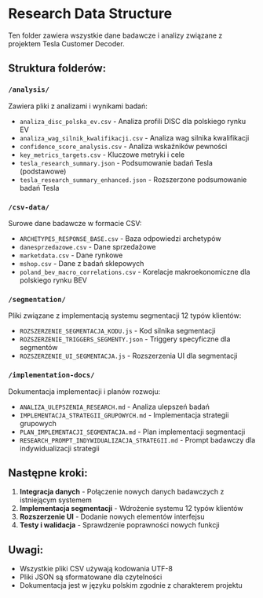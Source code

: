 # Research Data Structure

Ten folder zawiera wszystkie dane badawcze i analizy związane z projektem Tesla Customer Decoder.

## Struktura folderów:

### `/analysis/`
Zawiera pliki z analizami i wynikami badań:
- `analiza_disc_polska_ev.csv` - Analiza profili DISC dla polskiego rynku EV
- `analiza_wag_silnik_kwalifikacji.csv` - Analiza wag silnika kwalifikacji
- `confidence_score_analysis.csv` - Analiza wskaźników pewności
- `key_metrics_targets.csv` - Kluczowe metryki i cele
- `tesla_research_summary.json` - Podsumowanie badań Tesla (podstawowe)
- `tesla_research_summary_enhanced.json` - Rozszerzone podsumowanie badań Tesla

### `/csv-data/`
Surowe dane badawcze w formacie CSV:
- `ARCHETYPES_RESPONSE_BASE.csv` - Baza odpowiedzi archetypów
- `danesprzedazowe.csv` - Dane sprzedażowe
- `marketdata.csv` - Dane rynkowe
- `mshop.csv` - Dane z badań sklepowych
- `poland_bev_macro_correlations.csv` - Korelacje makroekonomiczne dla polskiego rynku BEV

### `/segmentation/`
Pliki związane z implementacją systemu segmentacji 12 typów klientów:
- `ROZSZERZENIE_SEGMENTACJA_KODU.js` - Kod silnika segmentacji
- `ROZSZERZENIE_TRIGGERS_SEGMENTY.json` - Triggery specyficzne dla segmentów
- `ROZSZERZENIE_UI_SEGMENTACJA.js` - Rozszerzenia UI dla segmentacji

### `/implementation-docs/`
Dokumentacja implementacji i planów rozwoju:
- `ANALIZA_ULEPSZENIA_RESEARCH.md` - Analiza ulepszeń badań
- `IMPLEMENTACJA_STRATEGII_GRUPOWYCH.md` - Implementacja strategii grupowych
- `PLAN_IMPLEMENTACJI_SEGMENTACJA.md` - Plan implementacji segmentacji
- `RESEARCH_PROMPT_INDYWIDUALIZACJA_STRATEGII.md` - Prompt badawczy dla indywidualizacji strategii

## Następne kroki:

1. **Integracja danych** - Połączenie nowych danych badawczych z istniejącym systemem
2. **Implementacja segmentacji** - Wdrożenie systemu 12 typów klientów
3. **Rozszerzenie UI** - Dodanie nowych elementów interfejsu
4. **Testy i walidacja** - Sprawdzenie poprawności nowych funkcji

## Uwagi:

- Wszystkie pliki CSV używają kodowania UTF-8
- Pliki JSON są sformatowane dla czytelności
- Dokumentacja jest w języku polskim zgodnie z charakterem projektu